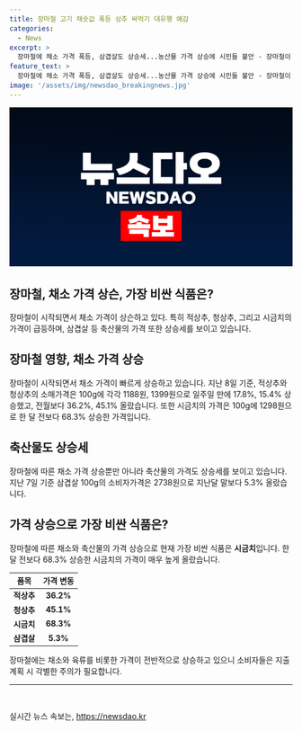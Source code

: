 ```yaml
---
title: 장마철 고기 채솟값 폭등 상추 싸먹기 대유행 예감
categories:
  - News
excerpt: >
  장마철에 채소 가격 폭등, 삼겹살도 상승세...농산물 가격 상승에 시민들 불안 - 장마철이 시작되면서 채소 가격이 급등하고 있어. 최근 한 주간 적상추와 청상추 소매가격이 각각 17.8%, 15.4% 올랐고, 전월대비로는 36.2%, 45.1% 올랐어. 시금치의 경우에는 전월보다 68.3% 올라 살펴보기 어려운 수준이야. 이에 더해 삼겹살 가격도 5.3% 상승한 상황이야. 식료품 가격 상승으로 시민들의 불안감이 높아지고 있어.
feature_text: >
  장마철에 채소 가격 폭등, 삼겹살도 상승세...농산물 가격 상승에 시민들 불안 - 장마철이 시작되면서 채소 가격이 급등하고 있어. 최근 한 주간 적상추와 청상추 소매가격이 각각 17.8%, 15.4% 올랐고, 전월대비로는 36.2%, 45.1% 올랐어. 시금치의 경우에는 전월보다 68.3% 올라 살펴보기 어려운 수준이야. 이에 더해 삼겹살 가격도 5.3% 상승한 상황이야. 식료품 가격 상승으로 시민들의 불안감이 높아지고 있어.
image: '/assets/img/newsdao_breakingnews.jpg'
---
```


<p><img src="/assets/img/newsdao_breakingnews.jpg" alt="cryptoinkorea 속보" /></p>

<h2 data-ke-size="size28"><b>장마철, 채소 가격 상슨, 가장 비싼 식품은? </b></h2>

<p data-ke-size="size16">장마철이 시작되면서 채소 가격이 상슨하고 있다. 특히 적상추, 청상추, 그리고 시금치의 가격이 급등하며, 삼겹살 등 축산물의 가격 또한 상승세를 보이고 있습니다.</p>

<h2 data-ke-size="size24"><b>장마철 영향, 채소 가격 상승</b></h2>

<p data-ke-size="size16">장마철이 시작되면서 채소 가격이 빠르게 상승하고 있습니다. 지난 8일 기준, 적상추와 청상추의 소매가격은 100g에 각각 1188원, 1399원으로 일주일 만에 17.8%, 15.4% 상승했고, 전월보다 36.2%, 45.1% 올랐습니다. 또한 시금치의 가격은 100g에 1298원으로 한 달 전보다 68.3% 상승한 가격입니다.</p>

<h2 data-ke-size="size24"><b>축산물도 상승세</b></h2>

<p data-ke-size="size16">장마철에 따른 채소 가격 상승뿐만 아니라 축산물의 가격도 상승세를 보이고 있습니다. 지난 7일 기준 삼겹살 100g의 소비자가격은 2738원으로 지난달 말보다 5.3% 올랐습니다.</p>

<h2 data-ke-size="size24"><b>가격 상승으로 가장 비싼 식품은?</b></h2>

<p data-ke-size="size16">장마철에 따른 채소와 축산물의 가격 상승으로 현재 가장 비싼 식품은 <b>시금치</b>입니다. 한 달 전보다 68.3% 상승한 시금치의 가격이 매우 높게 올랐습니다.</p>

<table>
    <thead>
        <tr>
            <th style="text-align: center;">품목</th>
            <th style="text-align: center;">가격 변동</th>
        </tr>
    </thead>
    <tbody>
        <tr>
            <td style="text-align: center;"><b>적상추</b></td>
            <td style="text-align: center;"><b>36.2%</b></td>
        </tr>
        <tr>
            <td style="text-align: center;"><b>청상추</b></td>
            <td style="text-align: center;"><b>45.1%</b></td>
        </tr>
        <tr>
            <td style="text-align: center;"><b>시금치</b></td>
            <td style="text-align: center;"><b>68.3%</b></td>
        </tr>
        <tr>
            <td style="text-align: center;"><b>삼겹살</b></td>
            <td style="text-align: center;"><b>5.3%</b></td>
        </tr>
    </tbody>
</table>

<p data-ke-size="size16">장마철에는 채소와 육류를 비롯한 가격이 전반적으로 상승하고 있으니 소비자들은 지출 계획 시 각별한 주의가 필요합니다.</p>

<hr>

<p data-ke-size="size16">&nbsp;</p>
실시간 뉴스 속보는, <a href="https://newsdao.kr" rel="dofollow">https://newsdao.kr</a>


